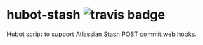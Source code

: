 hubot-stash ![travis badge](https://travis-ci.org/kgsharp/hubot-stash.svg?branch=master)
===========

Hubot script to support Atlassian Stash POST commit web hooks.

